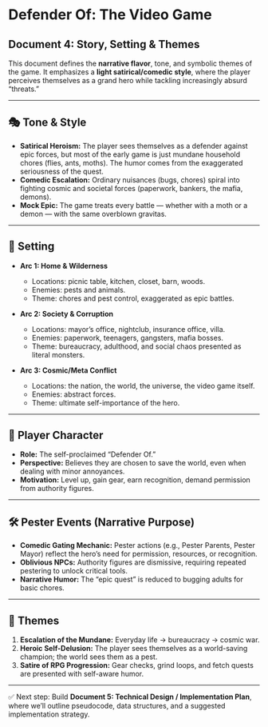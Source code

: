 # Defender Of: The Video Game

## Document 4: Story, Setting & Themes

This document defines the **narrative flavor**, tone, and symbolic themes of the game. It emphasizes a **light satirical/comedic style**, where the player perceives themselves as a grand hero while tackling increasingly absurd “threats.”

---

## 🎭 Tone & Style
- **Satirical Heroism:** The player sees themselves as a defender against epic forces, but most of the early game is just mundane household chores (flies, ants, moths). The humor comes from the exaggerated seriousness of the quest.
- **Comedic Escalation:** Ordinary nuisances (bugs, chores) spiral into fighting cosmic and societal forces (paperwork, bankers, the mafia, demons).
- **Mock Epic:** The game treats every battle — whether with a moth or a demon — with the same overblown gravitas.

---

## 🏡 Setting
- **Arc 1: Home & Wilderness**
  - Locations: picnic table, kitchen, closet, barn, woods.
  - Enemies: pests and animals.
  - Theme: chores and pest control, exaggerated as epic battles.

- **Arc 2: Society & Corruption**
  - Locations: mayor’s office, nightclub, insurance office, villa.
  - Enemies: paperwork, teenagers, gangsters, mafia bosses.
  - Theme: bureaucracy, adulthood, and social chaos presented as literal monsters.

- **Arc 3: Cosmic/Meta Conflict**
  - Locations: the nation, the world, the universe, the video game itself.
  - Enemies: abstract forces.
  - Theme: ultimate self-importance of the hero.

---

## 👤 Player Character
- **Role:** The self-proclaimed “Defender Of.”
- **Perspective:** Believes they are chosen to save the world, even when dealing with minor annoyances.
- **Motivation:** Level up, gain gear, earn recognition, demand permission from authority figures.

---

## 🛠 Pester Events (Narrative Purpose)
- **Comedic Gating Mechanic:** Pester actions (e.g., Pester Parents, Pester Mayor) reflect the hero’s need for permission, resources, or recognition.
- **Oblivious NPCs:** Authority figures are dismissive, requiring repeated pestering to unlock critical tools.
- **Narrative Humor:** The “epic quest” is reduced to bugging adults for basic chores.

---

## 🎨 Themes
1. **Escalation of the Mundane:** Everyday life → bureaucracy → cosmic war.
2. **Heroic Self-Delusion:** The player sees themselves as a world-saving champion; the world sees them as a pest.
3. **Satire of RPG Progression:** Gear checks, grind loops, and fetch quests are presented with self-aware humor.

---

✅ Next step: Build **Document 5: Technical Design / Implementation Plan**, where we’ll outline pseudocode, data structures, and a suggested implementation strategy.


